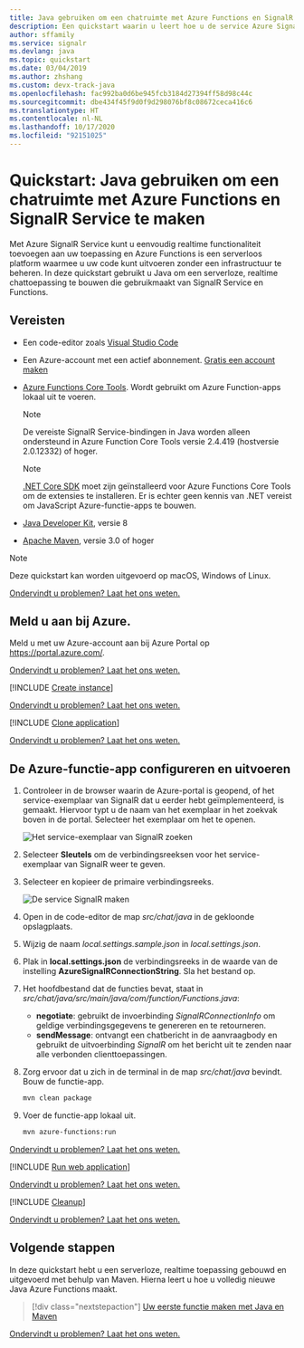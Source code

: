 ```yaml
---
title: Java gebruiken om een chatruimte met Azure Functions en SignalR Service te maken
description: Een quickstart waarin u leert hoe u de service Azure SignalR en Azure Functions gebruikt om een chatruimte te maken met behulp van Java.
author: sffamily
ms.service: signalr
ms.devlang: java
ms.topic: quickstart
ms.date: 03/04/2019
ms.author: zhshang
ms.custom: devx-track-java
ms.openlocfilehash: fac992ba0d6be945fcb3184d27394ff58d98c44c
ms.sourcegitcommit: dbe434f45f9d0f9d298076bf8c08672ceca416c6
ms.translationtype: HT
ms.contentlocale: nl-NL
ms.lasthandoff: 10/17/2020
ms.locfileid: "92151025"
---
```

# <a name="quickstart-use-java-to-create-a-chat-room-with-azure-functions-and-signalr-service"></a>Quickstart: Java gebruiken om een chatruimte met Azure Functions en SignalR Service te maken

Met Azure SignalR Service kunt u eenvoudig realtime functionaliteit toevoegen aan uw toepassing en Azure Functions is een serverloos platform waarmee u uw code kunt uitvoeren zonder een infrastructuur te beheren. In deze quickstart gebruikt u Java om een serverloze, realtime chattoepassing te bouwen die gebruikmaakt van SignalR Service en Functions.

## <a name="prerequisites"></a>Vereisten

- Een code-editor zoals [Visual Studio Code](https://code.visualstudio.com/)
- Een Azure-account met een actief abonnement. [Gratis een account maken](https://azure.microsoft.com/free/?ref=microsoft.com&utm_source=microsoft.com&utm_medium=docs&utm_campaign=visualstudio)
- [Azure Functions Core Tools](https://github.com/Azure/azure-functions-core-tools#installing). Wordt gebruikt om Azure Function-apps lokaal uit te voeren.

   > [!NOTE]
   > De vereiste SignalR Service-bindingen in Java worden alleen ondersteund in Azure Function Core Tools versie 2.4.419 (hostversie 2.0.12332) of hoger.

   > [!NOTE]
   > [.NET Core SDK](https://www.microsoft.com/net/download) moet zijn geïnstalleerd voor Azure Functions Core Tools om de extensies te installeren. Er is echter geen kennis van .NET vereist om JavaScript Azure-functie-apps te bouwen.

- [Java Developer Kit](https://www.azul.com/downloads/zulu/), versie 8
- [Apache Maven](https://maven.apache.org), versie 3.0 of hoger

> [!NOTE]
> Deze quickstart kan worden uitgevoerd op macOS, Windows of Linux.

[Ondervindt u problemen? Laat het ons weten.](https://aka.ms/asrs/qsjava)

## <a name="log-in-to-azure"></a>Meld u aan bij Azure.

Meld u met uw Azure-account aan bij Azure Portal op <https://portal.azure.com/>.

[Ondervindt u problemen? Laat het ons weten.](https://aka.ms/asrs/qsjava)

[!INCLUDE [Create instance](includes/signalr-quickstart-create-instance.md)]

[Ondervindt u problemen? Laat het ons weten.](https://aka.ms/asrs/qsjava)

[!INCLUDE [Clone application](includes/signalr-quickstart-clone-application.md)]

[Ondervindt u problemen? Laat het ons weten.](https://aka.ms/asrs/qsjava)

## <a name="configure-and-run-the-azure-function-app"></a>De Azure-functie-app configureren en uitvoeren

1. Controleer in de browser waarin de Azure-portal is geopend, of het service-exemplaar van SignalR dat u eerder hebt geïmplementeerd, is gemaakt. Hiervoor typt u de naam van het exemplaar in het zoekvak boven in de portal. Selecteer het exemplaar om het te openen.

    ![Het service-exemplaar van SignalR zoeken](media/signalr-quickstart-azure-functions-csharp/signalr-quickstart-search-instance.png)

1. Selecteer **Sleutels** om de verbindingsreeksen voor het service-exemplaar van SignalR weer te geven.

1. Selecteer en kopieer de primaire verbindingsreeks.

    ![De service SignalR maken](media/signalr-quickstart-azure-functions-javascript/signalr-quickstart-keys.png)

1. Open in de code-editor de map *src/chat/java* in de gekloonde opslagplaats.

1. Wijzig de naam *local.settings.sample.json* in *local.settings.json*.

1. Plak in **local.settings.json** de verbindingsreeks in de waarde van de instelling **AzureSignalRConnectionString**. Sla het bestand op.

1. Het hoofdbestand dat de functies bevat, staat in *src/chat/java/src/main/java/com/function/Functions.java*:

    - **negotiate**: gebruikt de invoerbinding *SignalRConnectionInfo* om geldige verbindingsgegevens te genereren en te retourneren.
    - **sendMessage**: ontvangt een chatbericht in de aanvraagbody en gebruikt de uitvoerbinding *SignalR* om het bericht uit te zenden naar alle verbonden clienttoepassingen.

1. Zorg ervoor dat u zich in de terminal in de map *src/chat/java* bevindt. Bouw de functie-app.

    ```bash
    mvn clean package
    ```

1. Voer de functie-app lokaal uit.

    ```bash
    mvn azure-functions:run
    ```
[Ondervindt u problemen? Laat het ons weten.](https://aka.ms/asrs/qsjava)

[!INCLUDE [Run web application](includes/signalr-quickstart-run-web-application.md)]

[Ondervindt u problemen? Laat het ons weten.](https://aka.ms/asrs/qsjava)

[!INCLUDE [Cleanup](includes/signalr-quickstart-cleanup.md)]

[Ondervindt u problemen? Laat het ons weten.](https://aka.ms/asrs/qsjava)

## <a name="next-steps"></a>Volgende stappen

In deze quickstart hebt u een serverloze, realtime toepassing gebouwd en uitgevoerd met behulp van Maven. Hierna leert u hoe u volledig nieuwe Java Azure Functions maakt.

> [!div class="nextstepaction"]
> [Uw eerste functie maken met Java en Maven](../azure-functions/functions-create-first-azure-function-azure-cli.md?pivots=programming-language-java%252cprogramming-language-java)

[Ondervindt u problemen? Laat het ons weten.](https://aka.ms/asrs/qsjava)